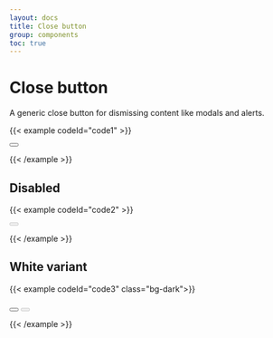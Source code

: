 ```yaml
---
layout: docs
title: Close button
group: components
toc: true
---
```


# Close button

<p class="fs-4 ms-0 mb-4 text-secondary">
A generic close button for dismissing content like modals and alerts.
</p>

{{< example codeId="code1" >}}

<button type="button" class="btn-close" aria-label="Close"></button>

{{< /example >}}

## Disabled
{{< example codeId="code2" >}}

<button type="button" class="btn-close" disabled aria-label="Close"></button>

{{< /example >}}

## White variant
{{< example codeId="code3" class="bg-dark">}}

<button type="button" class="btn-close btn-close-white" aria-label="Close"></button>
<button type="button" class="btn-close btn-close-white" disabled aria-label="Close"></button>

{{< /example >}}
